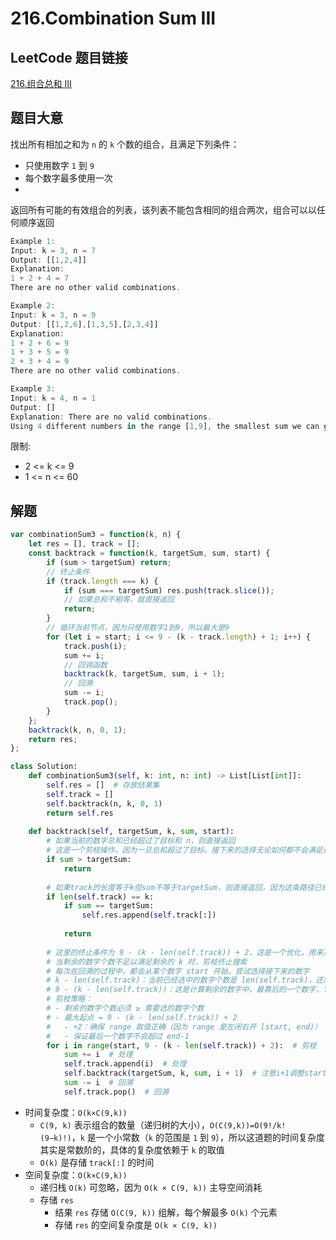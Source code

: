 # 216.Combination Sum III

## LeetCode 题目链接

[216.组合总和 III](https://leetcode.cn/problems/combination-sum-iii/)

## 题目大意

找出所有相加之和为 `n` 的 `k` 个数的组合，且满足下列条件：
- 只使用数字 `1` 到 `9`
- 每个数字最多使用一次 
- 
返回所有可能的有效组合的列表，该列表不能包含相同的组合两次，组合可以以任何顺序返回

```js
Example 1:
Input: k = 3, n = 7
Output: [[1,2,4]]
Explanation:
1 + 2 + 4 = 7
There are no other valid combinations.

Example 2:
Input: k = 3, n = 9
Output: [[1,2,6],[1,3,5],[2,3,4]]
Explanation:
1 + 2 + 6 = 9
1 + 3 + 5 = 9
2 + 3 + 4 = 9
There are no other valid combinations.

Example 3:
Input: k = 4, n = 1
Output: []
Explanation: There are no valid combinations.
Using 4 different numbers in the range [1,9], the smallest sum we can get is 1+2+3+4 = 10 and since 10 > 1, there are no valid combination.
```

限制:
- 2 <= k <= 9
- 1 <= n <= 60

## 解题

```js
var combinationSum3 = function(k, n) {
    let res = [], track = [];
    const backtrack = function(k, targetSum, sum, start) {
        if (sum > targetSum) return;
        // 终止条件
        if (track.length === k) {
            if (sum === targetSum) res.push(track.slice());
            // 如果总和不相等，就直接返回
            return;
        }
        // 循环当前节点，因为只使用数字1到9，所以最大是9
        for (let i = start; i <= 9 - (k - track.length) + 1; i++) {
            track.push(i);
            sum += i;
            // 回调函数
            backtrack(k, targetSum, sum, i + 1);
            // 回溯
            sum -= i;
            track.pop();
        }
    };
    backtrack(k, n, 0, 1);
    return res;
};
```
```python
class Solution:
    def combinationSum3(self, k: int, n: int) -> List[List[int]]:
        self.res = []  # 存放结果集
        self.track = []
        self.backtrack(n, k, 0, 1)
        return self.res
    
    def backtrack(self, targetSum, k, sum, start):
        # 如果当前的数字总和已经超过了目标和 n，则直接返回
        # 这是一个剪枝操作，因为一旦总和超过了目标，接下来的选择无论如何都不会满足条件，所以不需要继续搜索
        if sum > targetSum:
            return 
        
        # 如果track的长度等于k但sum不等于targetSum，则直接返回，因为这条路径已经无效
        if len(self.track) == k:
            if sum == targetSum:
                self.res.append(self.track[:])
            
            return
        
        # 这里的终止条件为 9 - (k - len(self.track)) + 2，这是一个优化，用来减少不必要的搜索
        # 当剩余的数字个数不足以满足剩余的 k 时，剪枝终止搜索
        # 每次在回溯的过程中，都会从某个数字 start 开始，尝试选择接下来的数字
        # k - len(self.track)：当前已经选中的数字个数是 len(self.track)，还需再选择 k - len(self.track) 个数字
        # 9 - (k - len(self.track))：这是计算剩余的数字中，最靠后的一个数字，它能够提供足够的数字给后续选择
        # 剪枝策略：
        # - 剩余的数字个数必须 ≥ 需要选的数字个数
        # - 最大起点 = 9 - (k - len(self.track)) + 2
        #   - +2：确保 range 取值正确（因为 range 是左闭右开 [start, end)）
        #   - 保证最后一个数字不会超过 end-1
        for i in range(start, 9 - (k - len(self.track)) + 2):  # 剪枝
            sum += i  # 处理
            self.track.append(i)  # 处理
            self.backtrack(targetSum, k, sum, i + 1)  # 注意i+1调整start
            sum -= i  # 回溯
            self.track.pop()  # 回溯
```

- 时间复杂度：`O(k×C(9,k))`
  - `C(9, k)` 表示组合的数量（递归树的大小），`O(C(9,k))=O(9!/k!(9−k)!)`，`k` 是一个小常数（`k` 的范围是 `1` 到 `9`），所以这道题的时间复杂度其实是常数阶的，具体的复杂度依赖于 `k` 的取值
  - `O(k)` 是存储 `track[:]` 的时间
- 空间复杂度：`O(k×C(9,k))`
  - 递归栈 `O(k)` 可忽略，因为 `O(k × C(9, k))` 主导空间消耗
  - 存储 `res`
    - 结果 `res` 存储 `O(C(9, k))` 组解，每个解最多 `O(k)` 个元素
    - 存储 `res` 的空间复杂度是 `O(k × C(9, k))`